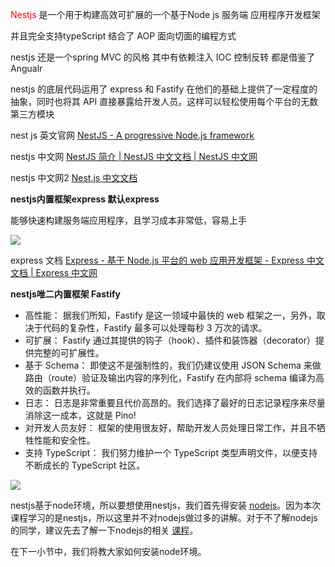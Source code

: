<font color="red">Nestjs</font> 是一个用于构建高效可扩展的一个基于Node js 服务端 应用程序开发框架

并且完全支持typeScript  结合了 AOP 面向切面的编程方式

nestjs 还是一个spring MVC 的风格 其中有依赖注入 IOC 控制反转 都是借鉴了Angualr

nestjs 的底层代码运用了 express 和  Fastify 在他们的基础上提供了一定程度的抽象，同时也将其 API 直接暴露给开发人员。这样可以轻松使用每个平台的无数第三方模块

nest js 英文官网 [NestJS - A progressive Node.js framework](https://nestjs.com/ '_blank')

nestjs 中文网  [NestJS 简介 | NestJS 中文文档 | NestJS 中文网](https://nestjs.bootcss.com/ '_blank')

nestjs 中文网2  [Nest.js 中文文档](https://docs.nestjs.cn/ '_blank')  



**nestjs内置框架express 默认express**

能够快速构建服务端应用程序，且学习成本非常低，容易上手

![](https://img-blog.csdnimg.cn/1d1b6d8f608f47d5b712c10b7befa9f4.png)

 express 文档 [Express - 基于 Node.js 平台的 web 应用开发框架 - Express 中文文档 | Express 中文网](https://www.expressjs.com.cn/ '_blank') 



**nestjs唯二内置框架 Fastify**

* 高性能： 据我们所知，Fastify 是这一领域中最快的 web 框架之一，另外，取决于代码的复杂性，Fastify 最多可以处理每秒 3 万次的请求。
* 可扩展： Fastify 通过其提供的钩子（hook）、插件和装饰器（decorator）提供完整的可扩展性。
* 基于 Schema： 即使这不是强制性的，我们仍建议使用 JSON Schema 来做路由（route）验证及输出内容的序列化，Fastify 在内部将 schema 编译为高效的函数并执行。
* 日志： 日志是非常重要且代价高昂的。我们选择了最好的日志记录程序来尽量消除这一成本，这就是 Pino!
* 对开发人员友好： 框架的使用很友好，帮助开发人员处理日常工作，并且不牺牲性能和安全性。
* 支持 TypeScript： 我们努力维护一个 TypeScript 类型声明文件，以便支持不断成长的 TypeScript 社区。

![](https://img-blog.csdnimg.cn/c3e25f041333448d90dee6f3cf8ae645.png)



nestjs基于node环境，所以要想使用nestjs，我们首先得安装 [nodejs](https://baike.baidu.com/item/node.js/7567977?fromtitle=nodejs&fromid=11244313&fr=aladdin '_blank')。因为本次课程学习的是nestjs，所以这里并不对nodejs做过多的讲解。对于不了解nodejs的同学，建议先去了解一下nodejs的相关 [课程](https://www.bilibili.com/video/BV1a34y167AZ/?spm_id_from=333.337.search-card.all.click&vd_source=aae02f629fa41f88fa2e6f16180e6504)。

在下一小节中，我们将教大家如何安装node环境。

